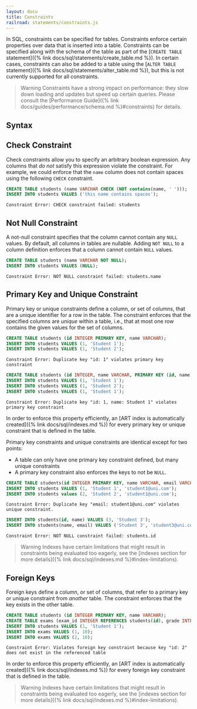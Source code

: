 ```yaml
---
layout: docu
title: Constraints
railroad: statements/constraints.js
---
```


In SQL, constraints can be specified for tables. Constraints enforce certain properties over data that is inserted into a table. Constraints can be specified along with the schema of the table as part of the [`CREATE TABLE` statement]({% link docs/sql/statements/create_table.md %}). In certain cases, constraints can also be added to a table using the [`ALTER TABLE` statement]({% link docs/sql/statements/alter_table.md %}), but this is not currently supported for all constraints.

> Warning Constraints have a strong impact on performance: they slow down loading and updates but speed up certain queries. Please consult the [Performance Guide]({% link docs/guides/performance/schema.md %}#constraints) for details.

## Syntax

<div id="rrdiagram"></div>

## Check Constraint

Check constraints allow you to specify an arbitrary boolean expression. Any columns that *do not* satisfy this expression violate the constraint. For example, we could enforce that the `name` column does not contain spaces using the following `CHECK` constraint.

```sql
CREATE TABLE students (name VARCHAR CHECK (NOT contains(name, ' ')));
INSERT INTO students VALUES ('this name contains spaces');
```

```console
Constraint Error: CHECK constraint failed: students
```

## Not Null Constraint

A not-null constraint specifies that the column cannot contain any `NULL` values. By default, all columns in tables are nullable. Adding `NOT NULL` to a column definition enforces that a column cannot contain `NULL` values.

```sql
CREATE TABLE students (name VARCHAR NOT NULL);
INSERT INTO students VALUES (NULL);
```

```console
Constraint Error: NOT NULL constraint failed: students.name
```

## Primary Key and Unique Constraint

Primary key or unique constraints define a column, or set of columns, that are a unique identifier for a row in the table. The constraint enforces that the specified columns are *unique* within a table, i.e., that at most one row contains the given values for the set of columns.

```sql
CREATE TABLE students (id INTEGER PRIMARY KEY, name VARCHAR);
INSERT INTO students VALUES (1, 'Student 1');
INSERT INTO students VALUES (1, 'Student 2');
```

```console
Constraint Error: Duplicate key "id: 1" violates primary key constraint
```

```sql
CREATE TABLE students (id INTEGER, name VARCHAR, PRIMARY KEY (id, name));
INSERT INTO students VALUES (1, 'Student 1');
INSERT INTO students VALUES (1, 'Student 2');
INSERT INTO students VALUES (1, 'Student 1');
```

```console
Constraint Error: Duplicate key "id: 1, name: Student 1" violates primary key constraint
```

In order to enforce this property efficiently, an [ART index is automatically created]({% link docs/sql/indexes.md %}) for every primary key or unique constraint that is defined in the table.

Primary key constraints and unique constraints are identical except for two points:

* A table can only have one primary key constraint defined, but many unique constraints
* A primary key constraint also enforces the keys to not be `NULL`.

```sql
CREATE TABLE students(id INTEGER PRIMARY KEY, name VARCHAR, email VARCHAR UNIQUE);
INSERT INTO students VALUES (1, 'Student 1', 'student1@uni.com');
INSERT INTO students values (2, 'Student 2', 'student1@uni.com');
```

```console
Constraint Error: Duplicate key "email: student1@uni.com" violates unique constraint.
```

```sql
INSERT INTO students(id, name) VALUES (3, 'Student 3');
INSERT INTO students(name, email) VALUES ('Student 3', 'student3@uni.com');
```

```console
Constraint Error: NOT NULL constraint failed: students.id
```

> Warning Indexes have certain limitations that might result in constraints being evaluated too eagerly, see the [indexes section for more details]({% link docs/sql/indexes.md %}#index-limitations).

## Foreign Keys

Foreign keys define a column, or set of columns, that refer to a primary key or unique constraint from *another* table. The constraint enforces that the key exists in the other table.

```sql
CREATE TABLE students (id INTEGER PRIMARY KEY, name VARCHAR);
CREATE TABLE exams (exam_id INTEGER REFERENCES students(id), grade INTEGER);
INSERT INTO students VALUES (1, 'Student 1');
INSERT INTO exams VALUES (1, 10);
INSERT INTO exams VALUES (2, 10);
```

```console
Constraint Error: Violates foreign key constraint because key "id: 2" does not exist in the referenced table
```

In order to enforce this property efficiently, an [ART index is automatically created]({% link docs/sql/indexes.md %}) for every foreign key constraint that is defined in the table.

> Warning Indexes have certain limitations that might result in constraints being evaluated too eagerly, see the [indexes section for more details]({% link docs/sql/indexes.md %}#index-limitations).

